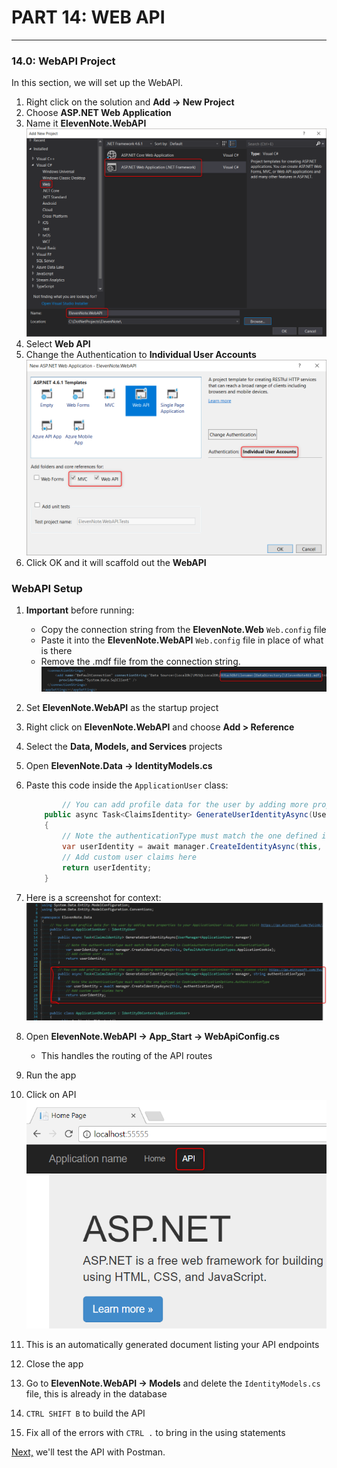 # PART 14: WEB API
---
### 14.0: WebAPI Project
In this section, we will set up the WebAPI.

1. Right click on the solution and **Add -> New Project**
2. Choose **ASP.NET Web Application**
3. Name it **ElevenNote.WebAPI**
![WebAPI Project](../assets/14.0-A.png)
4. Select **Web API**
5. Change the Authentication to **Individual User Accounts**
![WebAPI Settings](../assets/14.0-B.png)
6. Click OK and it will scaffold out the **WebAPI**

### WebAPI Setup
1. **Important** before running:
   * Copy the connection string from the **ElevenNote.Web** `Web.config` file
   * Paste it into the **ElevenNote.WebAPI** `Web.config` file in place of what is there
   * Remove the .mdf file from the connection string.
   ![Remove mdf](../assets/14.0-C.png)
2. Set **ElevenNote.WebAPI** as the startup project
3. Right click on **ElevenNote.WebAPI** and choose **Add > Reference**
4. Select the **Data, Models, and Services** projects
5. Open **ElevenNote.Data -> IdentityModels.cs**
6. Paste this code inside the `ApplicationUser` class:

    ```cs
            // You can add profile data for the user by adding more properties to your ApplicationUser class, please visit https://go.microsoft.com/fwlink/?LinkID=317594 to learn more.
        public async Task<ClaimsIdentity> GenerateUserIdentityAsync(UserManager<ApplicationUser> manager, string authenticationType)
        {
            // Note the authenticationType must match the one defined in CookieAuthenticationOptions.AuthenticationType
            var userIdentity = await manager.CreateIdentityAsync(this, authenticationType);
            // Add custom user claims here
            return userIdentity;
        }
    ```
7. Here is a screenshot for context:
![Code](../assets/14.0-D.png)
8. Open **ElevenNote.WebAPI -> App_Start -> WebApiConfig.cs**
    * This handles the routing of the API routes
9. Run the app
10. Click on API
![API](../assets/14.0-E.png)
11. This is an automatically generated document listing your API endpoints
12. Close the app
13. Go to **ElevenNote.WebAPI -> Models** and delete the `IdentityModels.cs` file, this is already in the database
14. `CTRL SHIFT B` to build the API
15. Fix all of the errors with `CTRL .` to bring in the using statements

[Next,](14.1-PostmanTest.md) we'll test the API with Postman.